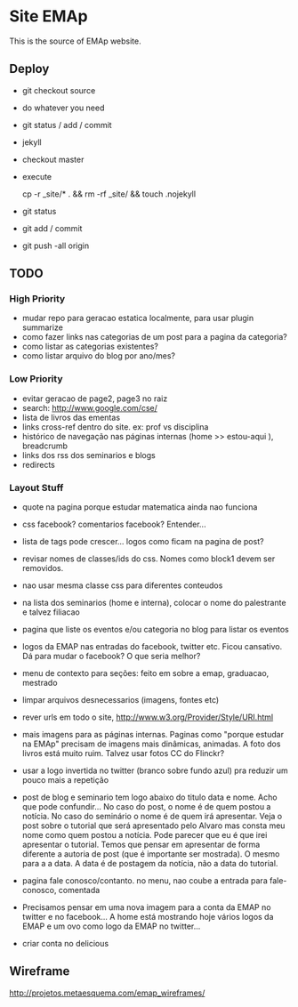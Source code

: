 
# Site EMAp

This is the source of EMAp website.

## Deploy

- git checkout source
- do whatever you need
- git status / add / commit
- jekyll
- checkout master
- execute 

    cp -r _site/* . && rm -rf _site/ && touch .nojekyll

- git status
- git add / commit
- git push -all origin


## TODO

### High Priority

- mudar repo para geracao estatica localmente, para usar plugin
  summarize
- como fazer links nas categorias de um post para a pagina da
  categoria? 
- como listar as categorias existentes?
- como listar arquivo do blog por ano/mes?

### Low Priority

- evitar geracao de page2, page3 no raiz
- search: http://www.google.com/cse/
- lista de livros das ementas
- links cross-ref dentro do site. ex: prof vs disciplina
- histórico de navegação nas páginas internas (home >> estou-aqui ), breadcrumb
- links dos rss dos seminarios e blogs
- redirects

### Layout Stuff

- quote na pagina porque estudar matematica ainda nao funciona
- css facebook? comentarios facebook? Entender...
- lista de tags pode crescer... logos como ficam na pagina de post?
- revisar nomes de classes/ids do css. Nomes como block1 devem ser
  removidos.
- nao usar mesma classe css para diferentes conteudos
- na lista dos seminarios (home e interna), colocar o nome do
  palestrante e talvez filiacao
- pagina que liste os eventos e/ou categoria no blog para listar os
  eventos
- logos da EMAP nas entradas do facebook, twitter etc. Ficou
  cansativo. Dá para mudar o facebook? O que seria melhor?

- menu de contexto para seções: feito em sobre a emap, graduacao, mestrado 

- limpar arquivos desnecessarios (imagens, fontes etc)

- rever urls em todo o site, http://www.w3.org/Provider/Style/URI.html

- mais imagens para as páginas internas. Paginas como "porque estudar
  na EMAp" precisam de imagens mais dinâmicas, animadas. A foto dos
  livros está muito ruim. Talvez usar fotos CC do Flinckr?

- usar a logo invertida no twitter (branco sobre fundo azul) pra
  reduzir um pouco mais a repetição
  
- post de blog e seminario tem logo abaixo do titulo data e nome. Acho
  que pode confundir... No caso do post, o nome é de quem postou a
  notícia. No caso do seminário o nome é de quem irá apresentar. Veja o
  post sobre o tutorial que será apresentado pelo Alvaro mas consta meu
  nome como quem postou a notícia. Pode parecer que eu é que irei
  apresentar o tutorial. Temos que pensar em apresentar de forma
  diferente a autoria de post (que é importante ser mostrada). O mesmo
  para a a data. A data é de postagem da notícia, não a data do
  tutorial.

- pagina fale conosco/contanto. no menu, nao coube a entrada para
  fale-conosco, comentada

- Precisamos pensar em uma nova imagem para a conta da EMAP no twitter
  e no facebook... A home está mostrando hoje vários logos da EMAP e
  um ovo como logo da EMAP no twitter...
  
- criar conta no delicious


  

## Wireframe

http://projetos.metaesquema.com/emap_wireframes/

